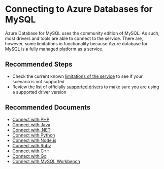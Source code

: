 <properties
    pageTitle="Connecting to MySQL"
    description="Connecting to MySQL"
    service="microsoft.dbformysql"
    resource="servers"
    authors="jan-eng"
    ms.author="janeng"
    displayOrder="340"
    selfHelpType="generic"
    supportTopicIds="32640049"
    resourceTags="servers, databases"
    productPesIds="16221"
    cloudEnvironments="public"
    articleId="021fc8cf-efdf-4aa3-98bb-85da3612195c"
/>

# Connecting to Azure Databases for MySQL

Azure Database for MySQL uses the community edition of MySQL. As such, most drivers and tools are able to connect to the service. There are, however, some limitations in functionality because Azure database for MySQL is a fully managed platform as a service.

## **Recommended Steps**

* Check the current known [limitations of the service](https://docs.microsoft.com/azure/mysql/concepts-limits) to see if your scenario is not supported
* Review the list of officially [supported drivers](https://docs.microsoft.com/azure/mysql/concepts-compatibility) to make sure you are using a supported driver version

## **Recommended Documents**

* [Connect with PHP](https://docs.microsoft.com/azure/mysql/connect-php)<br>
* [Connect with Java](https://docs.microsoft.com/azure/mysql/connect-java)<br>
* [Connect with .NET](https://docs.microsoft.com/azure/mysql/connect-csharp)<br>
* [Connect with Python](https://docs.microsoft.com/azure/mysql/connect-python)<br>
* [Connect with Node.js](https://docs.microsoft.com/azure/mysql/connect-nodejs)<br>
* [Connect with Ruby](https://docs.microsoft.com/azure/mysql/connect-ruby)<br>
* [Connect with C++](https://docs.microsoft.com/azure/mysql/connect-cpp)<br>
* [Connect with Go](https://docs.microsoft.com/azure/mysql/connect-go)<br>
* [Connect with MySQL Workbench](https://docs.microsoft.com/azure/mysql/connect-workbench)
